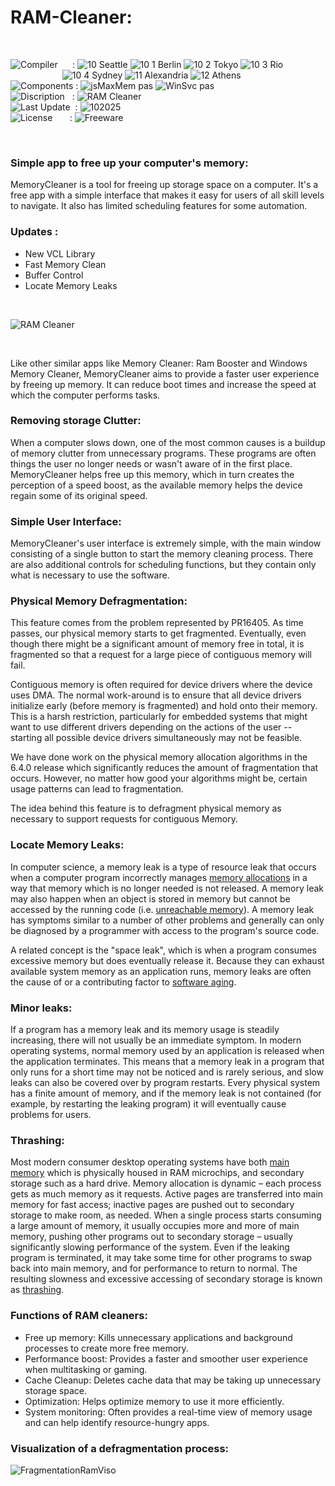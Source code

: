 # RAM-Cleaner:

</br>

![Compiler](https://github.com/user-attachments/assets/a916143d-3f1b-4e1f-b1e0-1067ef9e0401) &nbsp;&nbsp;&nbsp;&nbsp;&nbsp;: ![10 Seattle](https://github.com/user-attachments/assets/c70b7f21-688a-4239-87c9-9a03a8ff25ab) ![10 1 Berlin](https://github.com/user-attachments/assets/bdcd48fc-9f09-4830-b82e-d38c20492362) ![10 2 Tokyo](https://github.com/user-attachments/assets/5bdb9f86-7f44-4f7e-aed2-dd08de170bd5) ![10 3 Rio](https://github.com/user-attachments/assets/e7d09817-54b6-4d71-a373-22ee179cd49c)   
&nbsp;&nbsp;&nbsp;&nbsp;&nbsp;&nbsp;&nbsp;&nbsp;&nbsp;&nbsp;&nbsp;&nbsp;&nbsp;&nbsp;&nbsp;&nbsp;&nbsp;&nbsp;&nbsp;&nbsp;&nbsp;![10 4 Sydney](https://github.com/user-attachments/assets/e75342ca-1e24-4a7e-8fe3-ce22f307d881) ![11 Alexandria](https://github.com/user-attachments/assets/64f150d0-286a-4edd-acab-9f77f92d68ad) ![12 Athens](https://github.com/user-attachments/assets/59700807-6abf-4e6d-9439-5dc70fc0ceca)  
![Components](https://github.com/user-attachments/assets/d6a7a7a4-f10e-4df1-9c4f-b4a1a8db7f0e) : ![jsMaxMem pas](https://github.com/user-attachments/assets/5ccf86e4-9add-4fce-830c-5907b437b583) ![WinSvc pas](https://github.com/user-attachments/assets/8798f17e-6602-46e7-8427-63e1e384fdb7)  
![Discription](https://github.com/user-attachments/assets/4a778202-1072-463a-bfa3-842226e300af) &nbsp;&nbsp;: ![RAM Cleaner](https://github.com/user-attachments/assets/152bb17b-e2a5-48df-9ac8-b1f3665960c7)  
![Last Update](https://github.com/user-attachments/assets/e1d05f21-2a01-4ecf-94f3-b7bdff4d44dd) &nbsp;: ![102025](https://github.com/user-attachments/assets/62cea8cc-bd7d-49bd-b920-5590016735c0)  
![License](https://github.com/user-attachments/assets/ff71a38b-8813-4a79-8774-09a2f3893b48) &nbsp;&nbsp;&nbsp;&nbsp;&nbsp;&nbsp;: ![Freeware](https://github.com/user-attachments/assets/1fea2bbf-b296-4152-badd-e1cdae115c43)

</br>

### Simple app to free up your computer's memory:
MemoryCleaner is a tool for freeing up storage space on a computer. It's a free app with a simple interface that makes it easy for users of all skill levels to navigate. It also has limited scheduling features for some automation.

### Updates :
* New VCL Library
* Fast Memory Clean
* Buffer Control
* Locate Memory Leaks

</br>

![RAM Cleaner](https://github.com/user-attachments/assets/ca0bf564-d2e3-4fc2-8948-1b55d70f7703)

</br>

Like other similar apps like Memory Cleaner: Ram Booster and Windows Memory Cleaner, MemoryCleaner aims to provide a faster user experience by freeing up memory. It can reduce boot times and increase the speed at which the computer performs tasks.

### Removing storage Clutter:
When a computer slows down, one of the most common causes is a buildup of memory clutter from unnecessary programs. These programs are often things the user no longer needs or wasn't aware of in the first place. MemoryCleaner helps free up this memory, which in turn creates the perception of a speed boost, as the available memory helps the device regain some of its original speed.

### Simple User Interface:
MemoryCleaner's user interface is extremely simple, with the main window consisting of a single button to start the memory cleaning process. There are also additional controls for scheduling functions, but they contain only what is necessary to use the software.

### Physical Memory Defragmentation:
This feature comes from the problem represented by PR16405. As time passes, our physical memory starts to get fragmented. Eventually, even though there might be a significant amount of memory free in total, it is fragmented so that a request for a large piece of contiguous memory will fail.

Contiguous memory is often required for device drivers where the device uses DMA. The normal work-around is to ensure that all device drivers initialize early (before memory is fragmented) and hold onto their memory. This is a harsh restriction, particularly for embedded systems that might want to use different drivers depending on the actions of the user -- starting all possible device drivers simultaneously may not be feasible.

We have done work on the physical memory allocation algorithms in the 6.4.0 release which significantly reduces the amount of fragmentation that occurs. However, no matter how good your algorithms might be, certain usage patterns can lead to fragmentation.

The idea behind this feature is to defragment physical memory as necessary to support requests for contiguous Memory.

### Locate Memory Leaks:
In computer science, a memory leak is a type of resource leak that occurs when a computer program incorrectly manages [memory allocations](https://en.wikipedia.org/wiki/Memory_management) in a way that memory which is no longer needed is not released. A memory leak may also happen when an object is stored in memory but cannot be accessed by the running code (i.e. [unreachable memory](https://en.wikipedia.org/wiki/Unreachable_memory)). A memory leak has symptoms similar to a number of other problems and generally can only be diagnosed by a programmer with access to the program's source code.

A related concept is the "space leak", which is when a program consumes excessive memory but does eventually release it. Because they can exhaust available system memory as an application runs, memory leaks are often the cause of or a contributing factor to [software aging](https://en.wikipedia.org/wiki/Software_aging).

### Minor leaks:
If a program has a memory leak and its memory usage is steadily increasing, there will not usually be an immediate symptom. In modern operating systems, normal memory used by an application is released when the application terminates. This means that a memory leak in a program that only runs for a short time may not be noticed and is rarely serious, and slow leaks can also be covered over by program restarts. Every physical system has a finite amount of memory, and if the memory leak is not contained (for example, by restarting the leaking program) it will eventually cause problems for users.

### Thrashing:
Most modern consumer desktop operating systems have both [main memory](https://en.wikipedia.org/wiki/Computer_data_storage#Primary_storage) which is physically housed in RAM microchips, and secondary storage such as a hard drive. Memory allocation is dynamic – each process gets as much memory as it requests. Active pages are transferred into main memory for fast access; inactive pages are pushed out to secondary storage to make room, as needed. When a single process starts consuming a large amount of memory, it usually occupies more and more of main memory, pushing other programs out to secondary storage – usually significantly slowing performance of the system. Even if the leaking program is terminated, it may take some time for other programs to swap back into main memory, and for performance to return to normal. The resulting slowness and excessive accessing of secondary storage is known as [thrashing](https://en.wikipedia.org/wiki/Thrashing_(computer_science)).


### Functions of RAM cleaners:
* Free up memory: Kills unnecessary applications and background processes to create more free memory.
* Performance boost: Provides a faster and smoother user experience when multitasking or gaming.
* Cache Cleanup: Deletes cache data that may be taking up unnecessary storage space.
* Optimization: Helps optimize memory to use it more efficiently.
* System monitoring: Often provides a real-time view of memory usage and can help identify resource-hungry apps.

### Visualization of a defragmentation process:

![FragmentationRamViso](https://github.com/user-attachments/assets/7dc41e68-2bcc-4fb3-9451-56fb1cfbe950)

